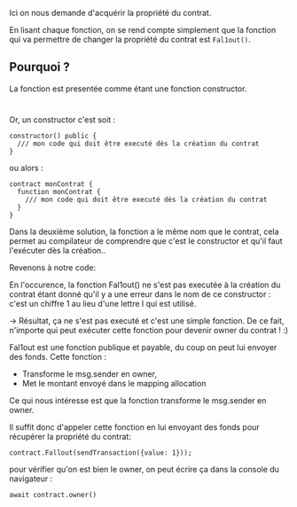 Ici on nous demande d'acquérir la propriété du contrat.

En lisant chaque fonction, on se rend compte simplement que la fonction qui va permettre de changer la propriété du contrat est `Fal1out()`.

## Pourquoi ?

La fonction est presentée comme étant une fonction constructor.
#
Or, un constructor c'est soit :

```
constructor() public {
  /// mon code qui doit être executé dès la création du contrat
}
```
ou alors :

```
contract monContrat {
  function monContrat {
    /// mon code qui doit être executé dès la création du contrat
  }
}
```

Dans la deuxième solution, la fonction a le même nom que le contrat, cela permet au compilateur de comprendre que c'est le constructor et qu'il faut l'exécuter dès la création..

Revenons à notre code:


En l'occurence, la fonction Fal1out() ne s'est pas executée à la création du contrat étant donné qu'il y a une erreur dans le nom de ce constructor : c'est un chiffre 1 au lieu d'une lettre l qui est utilisé.


-> Résultat, ça ne s'est pas executé et c'est une simple fonction. De ce fait, n'importe qui peut exécuter cette fonction pour devenir owner du contrat ! :)

Fal1out est une fonction publique et payable, du coup on peut lui envoyer des fonds.
Cette fonction :
- Transforme le msg.sender en owner,
- Met le montant envoyé dans le mapping allocation

Ce qui nous intéresse est que la fonction transforme le msg.sender en owner.

Il suffit donc d'appeler cette fonction en lui envoyant des fonds pour récupérer la propriété du contrat:

```
contract.Fallout(sendTransaction({value: 1}));
```

pour vérifier qu'on est bien le owner, on peut écrire ça dans la console du navigateur :

```
await contract.owner()
```
